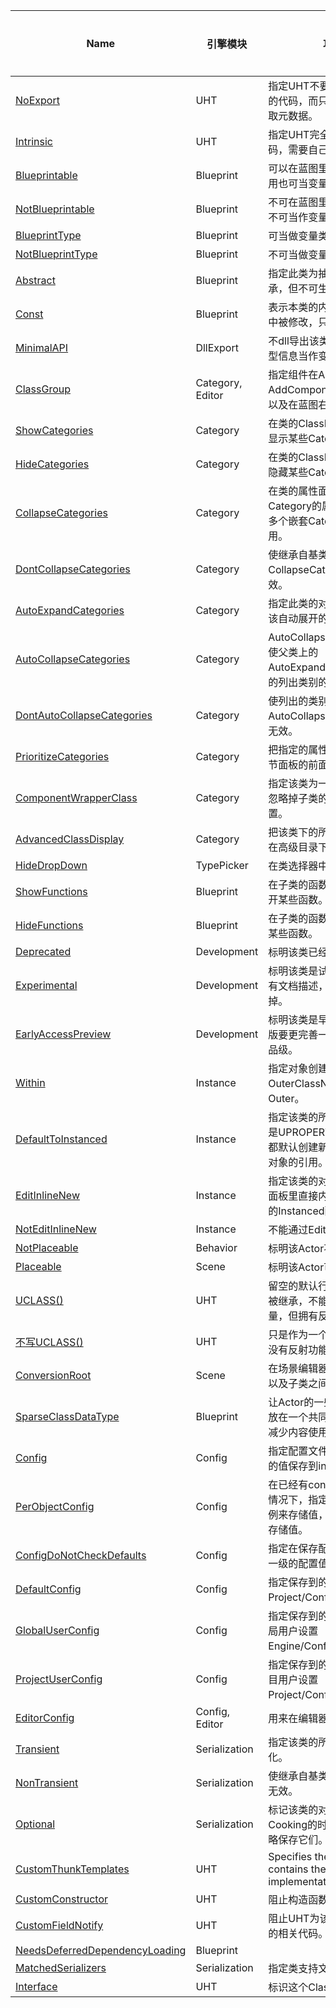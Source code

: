 | Name                                                         | 引擎模块         | 功能描述                                                     | 常用程度 |
| ------------------------------------------------------------ | ---------------- | ------------------------------------------------------------ | -------- |
| [NoExport](UCLASS/UHT/NoExport.md)                              | UHT              | 指定UHT不要用来自动生成注册的代码，而只是进行词法分析提取元数据。 | 0        |
| [Intrinsic](UCLASS\UHT\Intrinsic)                            | UHT              | 指定UHT完全不为此类生成代码，需要自己手写。                  | 0        |
| [Blueprintable](UCLASS\Blueprint\Blueprintable\Blueprintable) | Blueprint        | 可以在蓝图里被继承，隐含的作用也可当变量类型                 | 5        |
| [NotBlueprintable](UCLASS\Blueprint\NotBlueprintable)        | Blueprint        | 不可在蓝图里继承，隐含作用也不可当作变量                     | 4        |
| [BlueprintType](UCLASS\Blueprint\BlueprintType\BlueprintType) | Blueprint        | 可当做变量类型                                               | 5        |
| [NotBlueprintType](UCLASS\Blueprint\NotBlueprintType)        | Blueprint        | 不可当做变量类型                                             | 4        |
| [Abstract](UCLASS\Blueprint\Abstract\Abstract.md)            | Blueprint        | 指定此类为抽象基类。可被继承，但不可生成对象。               | 5        |
| [Const](UPARAM\Blueprint\Const\Const.md)                     | Blueprint        | 表示本类的内部属性不可在蓝图中被修改，只读不可写。           | 3        |
| [MinimalAPI](UINTERFACE\UHT\MinimalAPI.md)                   | DllExport        | 不dll导出该类的函数，只导出类型信息当作变量。                | 3        |
| [ClassGroup](UCLASS\Category\ClassGroup\ClassGroup.md)       | Category, Editor | 指定组件在Actor的AddComponent面板里的分组，以及在蓝图右键菜单中的分组。 | 3        |
| [ShowCategories](UCLASS\Category\ShowCategories\ShowCategories.md) | Category         | 在类的ClassDefaults属性面板里显示某些Category的属性。        | 3        |
| [HideCategories](UCLASS\Category\HideCategories\HideCategories.md) | Category         | 在类的ClassDefaults属性面板里隐藏某些Category的属性。        | 4        |
| [CollapseCategories](UCLASS\Category\CollapseCategories\CollapseCategories.md) | Category         | 在类的属性面板里隐藏所有带Category的属性，但是只对带有多个嵌套Category的属性才起作用。 | 2        |
| [DontCollapseCategories](UCLASS\Category\DontCollapseCategories.md) | Category         | 使继承自基类的CollapseCatogories说明符无效。                 | 2        |
| [AutoExpandCategories](UCLASS\Category\AutoExpandCategories\AutoExpandCategories.md) | Category         | 指定此类的对象在细节面板中应该自动展开的Category。           | 1        |
| [AutoCollapseCategories](UCLASS\Category\AutoCollapseCategories\AutoCollapseCategories.md) | Category         | AutoCollapseCategories说明符使父类上的 AutoExpandCategories 说明符的列出类别的效果无效。 | 1        |
| [DontAutoCollapseCategories](UCLASS\Category\DontAutoCollapseCategories.md) | Category         | 使列出的类别的继承自父类的AutoCollapseCategories说明符无效。 | 1        |
| [PrioritizeCategories](UCLASS\Category\PrioritizeCategories\PrioritizeCategories.md) | Category         | 把指定的属性目录优先显示在细节面板的前面。                   | 3        |
| [ComponentWrapperClass](UCLASS\Category\ComponentWrapperClass\ComponentWrapperClass.md) | Category         | 指定该类为一个简单的封装类，忽略掉子类的Category相关设置。   | 2        |
| [AdvancedClassDisplay](UCLASS\Category\AdvancedClassDisplay\AdvancedClassDisplay.md) | Category         | 把该类下的所有属性都默认显示在高级目录下                     | 4        |
| [HideDropDown](UCLASS\TypePicker\HideDropDown\HideDropDown.md) | TypePicker       | 在类选择器中隐藏此类                                         | 2        |
| [ShowFunctions](UCLASS\Blueprint\ShowFunctions.md)           | Blueprint        | 在子类的函数覆盖列表里重新打开某些函数。                     | 2        |
| [HideFunctions](UCLASS\Blueprint\HideFunctions\HideFunctions.md) | Blueprint        | 在子类的函数覆盖列表里隐藏掉某些函数。                       | 2        |
| [Deprecated](UCLASS\Development\Deprecated\Deprecated.md)    | Development      | 标明该类已经弃用。                                           | 3        |
| [Experimental](UCLASS\Development\Experimental\Experimental.md) | Development      | 标明该类是试验性版本，当前没有文档描述，之后有可能废弃掉。   | 3        |
| [EarlyAccessPreview](UCLASS\Development\EarlyAccessPreview\EarlyAccessPreview.md) | Development      | 标明该类是早期预览版，比试验版要更完善一些，但还是没到产品级。 | 3        |
| [Within](UCLASS\Instance\Within.md)                          | Instance         | 指定对象创建的时候必须依赖于OuterClassName的对象作为Outer。  | 3        |
| [DefaultToInstanced](UCLASS\Instance\DefaultToInstanced\DefaultToInstanced.md) | Instance         | 指定该类的所有实例属性都默认是UPROPERTY(instanced)，即都默认创建新的实例，而不是对对象的引用。 | 4        |
| [EditInlineNew](UCLASS\Instance\EditInlineNew\EditInlineNew.md) | Instance         | 指定该类的对象可以在属性细节面板里直接内联创建，要和属性的Instanced配合。 | 5        |
| [NotEditInlineNew](UCLASS\Instance\NotEditInlineNew.md)      | Instance         | 不能通过EditInline按钮创建                                   | 1        |
| [NotPlaceable](UCLASS\Scene\NotPlaceable\NotPlaceable.md)    | Behavior         | 标明该Actor不可被放置在关卡里                                | 3        |
| [Placeable](UCLASS\Scene\Placeable\Placeable.md)             | Scene            | 标明该Actor可以放置在关卡里。                                | 3        |
| [UCLASS()](UCLASS\UHT\UCLASS().md)                           | UHT              | 留空的默认行为是不能在蓝图中被继承，不能在蓝图中定义变量，但拥有反射的功能。 | 5        |
| [不写UCLASS()](UCLASS\UHT\不写UCLASS().md)                   | UHT              | 只是作为一个普通的C++对象，没有反射功能。                    | 1        |
| [ConversionRoot](UCLASS\Scene\ConversionRoot\ConversionRoot.md) | Scene            | 在场景编辑器里允许Actor在自身以及子类之间做转换              | 1        |
| [SparseClassDataType](UCLASS\Blueprint\SparseClassDataType\SparseClassDataType.md) | Blueprint        | 让Actor的一些重复不变的数据存放在一个共同的结构里，以达到减少内容使用量的目的 | 3        |
| [Config](UCLASS\Config\Config.md)                            | Config           | 指定配置文件的名字，把该对象的值保存到ini配置文件中。        | 5        |
| [PerObjectConfig](UCLASS\Config\PerObjectConfig.md)          | Config           | 在已经有config配置文件名字的情况下，指定应该按每个对象实例来存储值，而不是一个类一个存储值。 | 5        |
| [ConfigDoNotCheckDefaults](UCLASS\Config\ConfigDoNotCheckDefaults.md) | Config           | 指定在保存配置值的时候忽略上一级的配置值的一致性检查。       | 1        |
| [DefaultConfig](UCLASS\Config\DefaultConfig\DefaultConfig.md) | Config           | 指定保存到的配置文件层级是Project/Config/DefaultXXX.ini。    | 3        |
| [GlobalUserConfig](UCLASS\Config\GlobalUserConfig\GlobalUserConfig.md) | Config           | 指定保存到的配置文件层级是全局用户设置 Engine/Config/UserXXX.ini。 | 3        |
| [ProjectUserConfig](UCLASS\Config\ProjectUserConfig\ProjectUserConfig.md) | Config           | 指定保存到的配置文件层级是项目用户设置 Project/Config/UserXXX.ini。 | 3        |
| [EditorConfig](UCLASS\Config\EditorConfig\EditorConfig.md)   | Config, Editor   | 用来在编辑器状态下保存信息。                                 | 1        |
| [Transient](UCLASS\Serialization\Transient\Transient.md)     | Serialization    | 指定该类的所有对象都略过序列化。                             | 3        |
| [NonTransient](UCLASS\Serialization\NonTransient.md)         | Serialization    | 使继承自基类的Transient说明符无效。                          | 3        |
| [Optional](UCLASS\Serialization\Optional\Optional.md)        | Serialization    | 标记该类的对象是可选的，在Cooking的时候可以选择是否要忽略保存它们。 | 1        |
| [CustomThunkTemplates](UCLASS\UHT\CustomThunkTemplates.md)   | UHT              | Specifies the struct that contains the CustomThunk implementations |          |
| [CustomConstructor](UCLASS\UHT\CustomConstructor.md)         | UHT              | 阻止构造函数声明自动生成。                                   |          |
| [CustomFieldNotify](UCLASS\UHT\CustomFieldNotify.md)         | UHT              | 阻止UHT为该类生成FieldNotify的相关代码。                     | 0        |
| [NeedsDeferredDependencyLoading](UCLASS\Blueprint\NeedsDeferredDependencyLoading.md) | Blueprint        |                                                              |          |
| [MatchedSerializers](UCLASS\Serialization\MatchedSerializers\MatchedSerializers.md) | Serialization    | 指定类支持文本结构序列化                                     | 0        |
| [Interface](UCLASS\UHT\Interface.md)                         | UHT              | 标识这个Class是个Interface。                                 | 0        |
